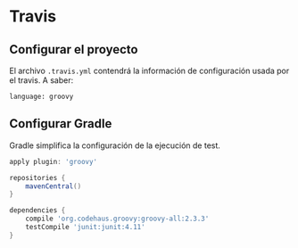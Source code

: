 # Travis

## Configurar el proyecto

El archivo ```.travis.yml``` contendrá la información de configuración usada por el travis. A saber:

```
language: groovy
```

## Configurar Gradle

Gradle simplifica la configuración de la ejecución de test.

```groovy
apply plugin: 'groovy'

repositories {
    mavenCentral()
}

dependencies {
    compile 'org.codehaus.groovy:groovy-all:2.3.3'
    testCompile 'junit:junit:4.11'
}
```
